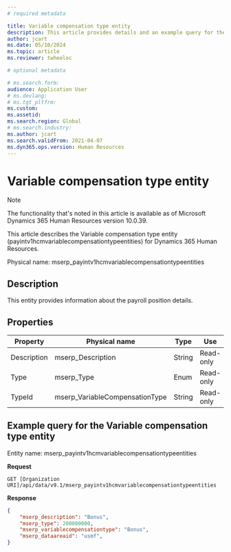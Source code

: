 ```yaml
---
# required metadata

title: Variable compensation type entity
description: This article provides details and an example query for the Variable compensation type entity in Microsoft Dynamics 365 Human Resources.
author: jcart
ms.date: 05/10/2024
ms.topic: article
ms.reviewer: twheeloc

# optional metadata

# ms.search.form: 
audience: Application User
# ms.devlang: 
# ms.tgt_pltfrm: 
ms.custom: 
ms.assetid: 
ms.search.region: Global
# ms.search.industry: 
ms.author: jcart
ms.search.validFrom: 2021-04-07
ms.dyn365.ops.version: Human Resources
---
```


# Variable compensation type entity

> [!NOTE]
> The functionality that's noted in this article is available as of Microsoft Dynamics 365 Human Resources version 10.0.39.

This article describes the Variable compensation type entity (payintv1hcmvariablecompensationtypeentities) for Dynamics 365 Human Resources. 

Physical name: mserp_payintv1hcmvariablecompensationtypeentities

## Description

This entity provides information about the payroll position details.

## Properties

| Property | Physical name | Type | Use |
|---|---|---|---|
| Description | mserp_Description | String | Read-only |
| Type | mserp_Type | Enum | Read-only |
| TypeId | mserp_VariableCompensationType | String | Read-only |

## Example query for the Variable compensation type entity

Entity name: mserp_payintv1hcmvariablecompensationtypeentities

**Request**

```HTTP
GET [Organization URI]/api/data/v9.1/mserp_payintv1hcmvariablecompensationtypeentities
```

**Response**

```JSON
{  
    "mserp_description": "Bonus",  
    "mserp_type": 200000000,  
    "mserp_variablecompensationtype": "Bonus",  
    "mserp_dataareaid": "usmf",  
}
```

